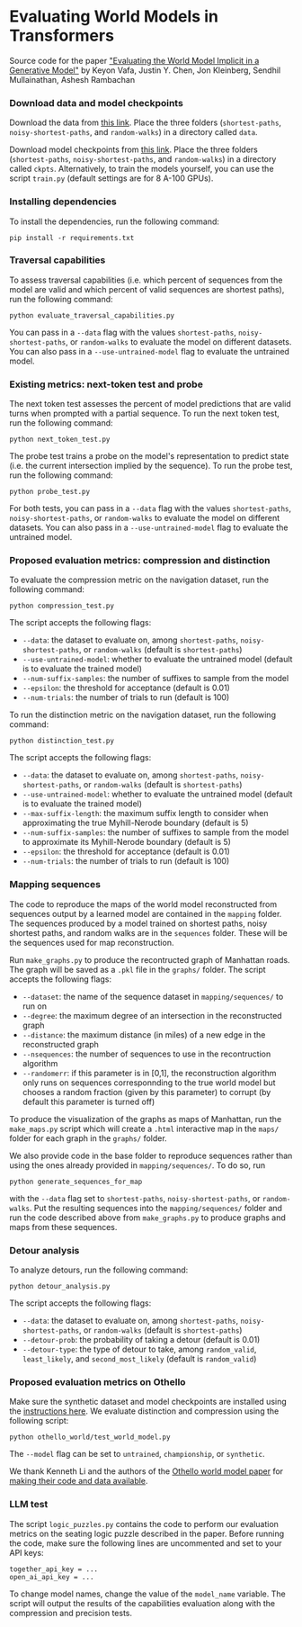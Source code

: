 # Evaluating World Models in Transformers
Source code for the paper ["Evaluating the World Model Implicit in a Generative Model"](https://arxiv.org/abs/2406.03689) by Keyon Vafa, Justin Y. Chen, Jon Kleinberg, Sendhil Mullainathan, Ashesh Rambachan

### Download data and model checkpoints
Download the data from [this link](https://drive.google.com/drive/folders/1crGsllw1Ha_6dYkswSQW9kddxmel0D4a?usp=share_link). Place the three folders (`shortest-paths`, `noisy-shortest-paths`, and `random-walks`) in a directory called `data`.

Download model checkpoints from [this link](https://drive.google.com/drive/folders/14Vn1jwi5tZ3K6193-brCZnRBp6SUAcWu?usp=share_link). Place the three folders (`shortest-paths`, `noisy-shortest-paths`, and `random-walks`) in a directory called `ckpts`. Alternatively, to train the models yourself, you can use the script `train.py` (default settings are for 8 A-100 GPUs).

### Installing dependencies
To install the dependencies, run the following command:
```
pip install -r requirements.txt
```

### Traversal capabilities

To assess traversal capabilities (i.e. which percent of sequences from the model are valid and which percent of valid sequences are shortest paths), run the following command:
```
python evaluate_traversal_capabilities.py
```
You can pass in a `--data` flag with the values `shortest-paths`, `noisy-shortest-paths`, or `random-walks` to evaluate the model on different datasets. You can also pass in a `--use-untrained-model` flag to evaluate the untrained model.



### Existing metrics: next-token test and probe

The next token test assesses the percent of model predictions that are valid turns when prompted with a partial sequence. To run the next token test, run the following command:
```
python next_token_test.py
```

The probe test trains a probe on the model's representation to predict state (i.e. the current intersection implied by the sequence). To run the probe test, run the following command:
```
python probe_test.py
```

For both tests, you can pass in a `--data` flag with the values `shortest-paths`, `noisy-shortest-paths`, or `random-walks` to evaluate the model on different datasets. You can also pass in a `--use-untrained-model` flag to evaluate the untrained model.

### Proposed evaluation metrics: compression and distinction
To evaluate the compression metric on the navigation dataset, run the following command:
```
python compression_test.py
```
The script accepts the following flags:
* `--data`: the dataset to evaluate on, among `shortest-paths`, `noisy-shortest-paths`, or `random-walks` (default is `shortest-paths`)
* `--use-untrained-model`: whether to evaluate the untrained model (default is to evaluate the trained model)
* `--num-suffix-samples`: the number of suffixes to sample from the model
* `--epsilon`: the threshold for acceptance (default is 0.01)
* `--num-trials`: the number of trials to run (default is 100)

To run the distinction metric on the navigation dataset, run the following command:
```
python distinction_test.py
```
The script accepts the following flags:
* `--data`: the dataset to evaluate on, among `shortest-paths`, `noisy-shortest-paths`, or `random-walks` (default is `shortest-paths`)
* `--use-untrained-model`: whether to evaluate the untrained model (default is to evaluate the trained model)
* `--max-suffix-length`: the maximum suffix length to consider when approximating the true Myhill-Nerode boundary (default is 5)
* `--num-suffix-samples`: the number of suffixes to sample from the model to approximate its Myhill-Nerode boundary (default is 5)
* `--epsilon`: the threshold for acceptance (default is 0.01)
* `--num-trials`: the number of trials to run (default is 100)

### Mapping sequences

The code to reproduce the maps of the world model reconstructed from sequences output by a learned model are contained in the `mapping` folder. The sequences produced by a model trained on shortest paths, noisy shortest paths, and random walks are in the `sequences` folder. These will be the sequences used for map reconstruction.

Run `make_graphs.py` to produce the recontructed graph of Manhattan roads. The graph will be saved as a `.pkl` file in the `graphs/` folder. The script accepts the following flags:
* `--dataset`: the name of the sequence dataset in `mapping/sequences/` to run on
* `--degree`: the maximum degree of an intersection in the reconstructed graph
* `--distance`: the maximum distance (in miles) of a new edge in the reconstructed graph
* `--nsequences`: the number of sequences to use in the recontruction algorithm
* `--randomerr`: if this parameter is in [0,1], the reconstruction algorithm only runs on sequences corresponnding to the true world model but chooses a random fraction (given by this parameter) to corrupt (by default this parameter is turned off)

To produce the visualization of the graphs as maps of Manhattan, run the `make_maps.py` script which will create a `.html` interactive map in the `maps/` folder for each graph in the `graphs/` folder.

We also provide code in the base folder to reproduce sequences rather than using the ones already provided in `mapping/sequences/`. To do so, run
```
python generate_sequences_for_map
```
with the `--data` flag set to `shortest-paths`, `noisy-shortest-paths`, or `random-walks`. Put the resulting sequences into the `mapping/sequences/` folder and run the code described above from `make_graphs.py` to produce graphs and maps from these sequences.

### Detour analysis
To analyze detours, run the following command:
```
python detour_analysis.py
```
The script accepts the following flags:
* `--data`: the dataset to evaluate on, among `shortest-paths`, `noisy-shortest-paths`, or `random-walks` (default is `shortest-paths`)
* `--detour-prob`: the probability of taking a detour (default is 0.01)
* `--detour-type`: the type of detour to take, among `random_valid`, `least_likely`, and `second_most_likely` (default is `random_valid`)

### Proposed evaluation metrics on Othello
Make sure the synthetic dataset and model checkpoints are installed using the [instructions here](https://github.com/likenneth/othello_world). We evaluate distinction and compression using the following script:
```
python othello_world/test_world_model.py
```
The `--model` flag can be set to `untrained`, `championship`, or `synthetic`.

We thank Kenneth Li and the authors of the [Othello world model paper](https://arxiv.org/abs/2210.13382) for [making their code and data available](https://github.com/likenneth/othello_world).

### LLM test
The script `logic_puzzles.py` contains the code to perform our evaluation metrics on the seating logic puzzle described in the paper. Before running the code, make sure the following lines are uncommented and set to your API keys:

```
together_api_key = ...
open_ai_api_key = ...
```

To change model names, change the value of the `model_name` variable. The script will output the results of the capabilities evaluation along with the compression and precision tests.
